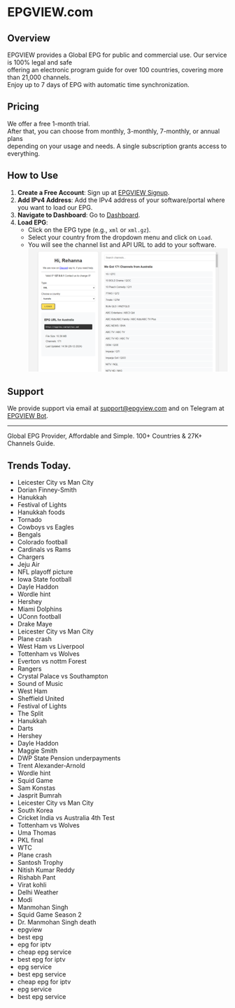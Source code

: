 # EPGVIEW.com



## Overview
EPGVIEW provides a Global EPG for public and commercial use. Our service is 100% legal and safe\
offering an electronic program guide for over 100 countries, covering more than 21,000 channels.\
Enjoy up to 7 days of EPG with automatic time synchronization.

## Pricing
We offer a free 1-month trial. \
After that, you can choose from monthly, 3-monthly, 7-monthly, or annual plans \
depending on your usage and needs. A single subscription grants access to everything.

## How to Use
1. **Create a Free Account**: Sign up at [EPGVIEW Signup](https://epgview.com/signup.php).
2. **Add IPv4 Address**: Add the IPv4 address of your software/portal where you want to load our EPG.
3. **Navigate to Dashboard**: Go to [Dashboard](https://epgview.com/dashboard.php).
4. **Load EPG**:
   - Click on the EPG type (e.g., `xml` or `xml.gz`).
   - Select your country from the dropdown menu and click on `Load`.
   - You will see the channel list and API URL to add to your software.
![EPGVIEW](img/dashboard.png)
## Support
We provide support via email at [support@epgview.com](mailto:support@epgview.com) and on Telegram at [EPGVIEW Bot](https://t.me/epgview_bot).

---

Global EPG Provider, Affordable and Simple. 100+ Countries & 27K+ Channels Guide.

## Trends Today.

- Leicester City vs Man City
- Dorian Finney-Smith
- Hanukkah
- Festival of Lights
- Hanukkah foods
- Tornado
- Cowboys vs Eagles
- Bengals
- Colorado football
- Cardinals vs Rams
- Chargers
- Jeju Air
- NFL playoff picture
- Iowa State football
- Dayle Haddon
- Wordle hint
- Hershey
- Miami Dolphins
- UConn football
- Drake Maye
- Leicester City vs Man City
- Plane crash
- West Ham vs Liverpool
- Tottenham vs Wolves
- Everton vs nottm Forest
- Rangers
- Crystal Palace vs Southampton
- Sound of Music
- West Ham
- Sheffield United
- Festival of Lights
- The Split
- Hanukkah
- Darts
- Hershey
- Dayle Haddon
- Maggie Smith
- DWP State Pension underpayments
- Trent Alexander-Arnold
- Wordle hint
- Squid Game
- Sam Konstas
- Jasprit Bumrah
- Leicester City vs Man City
- South Korea
- Cricket India vs Australia 4th Test
- Tottenham vs Wolves
- Uma Thomas
- PKL final
- WTC
- Plane crash
- Santosh Trophy
- Nitish Kumar Reddy
- Rishabh Pant
- Virat kohli
- Delhi Weather
- Modi
- Manmohan Singh
- Squid Game Season 2
- Dr. Manmohan Singh death
- epgview
- best epg
- epg for iptv
- cheap epg service
- best epg for iptv
- epg service
- best epg service
- cheap epg for iptv
- epg service
- best epg service
